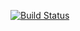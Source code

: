 [![Build Status](https://travis-ci.org/JoseBeFree/container.svg?branch=master)](https://travis-ci.org/JoseBeFree/container)
